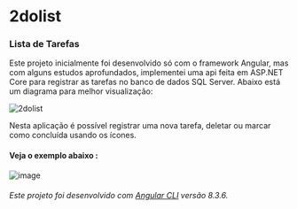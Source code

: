 # 2dolist

### Lista de Tarefas

Este projeto inicialmente foi desenvolvido só com o framework Angular, mas com alguns estudos aprofundados, implementei uma api feita em ASP.NET Core para registrar as tarefas no banco de dados SQL Server. Abaixo está um diagrama para melhor visualização:


![2dolist](https://user-images.githubusercontent.com/47563193/81924896-1c52db00-95b6-11ea-96a8-ce65ad624b24.png)


Nesta aplicação é possível registrar uma nova tarefa, deletar ou marcar como concluída usando os ícones.
  
    
#### Veja o exemplo abaixo :

  
![image](https://user-images.githubusercontent.com/47563193/79702895-7a71f400-827e-11ea-9e94-784da0bdc173.png)


###### Este projeto foi desenvolvido com [Angular CLI](https://github.com/angular/angular-cli) versão 8.3.6.  
